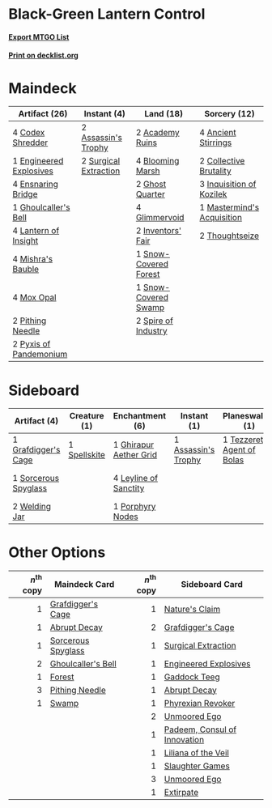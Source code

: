 # Black-Green Lantern Control

#### [Export MTGO List](../collection/Black-Green%20Lantern%20Control/Black-Green%20Lantern%20Control.txt)
#### [Print on decklist.org](http://decklist.org/?deckmain=2%09Academy%20Ruins%0A4%09Ancient%20Stirrings%0A2%09Assassin's%20Trophy%0A4%09Blooming%20Marsh%0A4%09Codex%20Shredder%0A2%09Collective%20Brutality%0A1%09Engineered%20Explosives%0A4%09Ensnaring%20Bridge%0A2%09Ghost%20Quarter%0A1%09Ghoulcaller's%20Bell%0A4%09Glimmervoid%0A3%09Inquisition%20of%20Kozilek%0A2%09Inventors'%20Fair%0A4%09Lantern%20of%20Insight%0A1%09Mastermind's%20Acquisition%0A4%09Mishra's%20Bauble%0A4%09Mox%20Opal%0A2%09Pithing%20Needle%0A2%09Pyxis%20of%20Pandemonium%0A1%09Snow-Covered%20Forest%0A1%09Snow-Covered%20Swamp%0A2%09Spire%20of%20Industry%0A2%09Surgical%20Extraction%0A2%09Thoughtseize&deckside=1%09Assassin's%20Trophy%0A1%09Ghirapur%20Aether%20Grid%0A1%09Grafdigger's%20Cage%0A4%09Leyline%20of%20Sanctity%0A1%09Maelstrom%20Pulse%0A1%09Porphyry%20Nodes%0A1%09Sorcerous%20Spyglass%0A1%09Spellskite%0A1%09Tezzeret,%20Agent%20of%20Bolas%0A1%09Unmoored%20Ego%0A2%09Welding%20Jar)
# Maindeck

|                                          Artifact (26)                                           |                                          Instant (4)                                           |                                           Land (18)                                            |                                            Sorcery (12)                                             |
|--------------------------------------------------------------------------------------------------|------------------------------------------------------------------------------------------------|------------------------------------------------------------------------------------------------|-----------------------------------------------------------------------------------------------------|
|4 [Codex Shredder](http://gatherer.wizards.com/Pages/Card/Details.aspx?multiverseid=253635)       |2 [Assassin's Trophy](http://gatherer.wizards.com/Pages/Card/Details.aspx?multiverseid=452902)  |2 [Academy Ruins](http://gatherer.wizards.com/Pages/Card/Details.aspx?multiverseid=370424)      |4 [Ancient Stirrings](http://gatherer.wizards.com/Pages/Card/Details.aspx?multiverseid=442148)       |
|1 [Engineered Explosives](http://gatherer.wizards.com/Pages/Card/Details.aspx?multiverseid=370549)|2 [Surgical Extraction](http://gatherer.wizards.com/Pages/Card/Details.aspx?multiverseid=397706)|4 [Blooming Marsh](http://gatherer.wizards.com/Pages/Card/Details.aspx?multiverseid=417816)     |2 [Collective Brutality](http://gatherer.wizards.com/Pages/Card/Details.aspx?multiverseid=414380)    |
|4 [Ensnaring Bridge](http://gatherer.wizards.com/Pages/Card/Details.aspx?multiverseid=442213)     |                                                                                                |2 [Ghost Quarter](http://gatherer.wizards.com/Pages/Card/Details.aspx?multiverseid=430470)      |3 [Inquisition of Kozilek](http://gatherer.wizards.com/Pages/Card/Details.aspx?multiverseid=425900)  |
|1 [Ghoulcaller's Bell](http://gatherer.wizards.com/Pages/Card/Details.aspx?multiverseid=237362)   |                                                                                                |4 [Glimmervoid](http://gatherer.wizards.com/Pages/Card/Details.aspx?multiverseid=370425)        |1 [Mastermind's Acquisition](http://gatherer.wizards.com/Pages/Card/Details.aspx?multiverseid=439734)|
|4 [Lantern of Insight](http://gatherer.wizards.com/Pages/Card/Details.aspx?multiverseid=73927)    |                                                                                                |2 [Inventors' Fair](http://gatherer.wizards.com/Pages/Card/Details.aspx?multiverseid=417820)    |2 [Thoughtseize](http://gatherer.wizards.com/Pages/Card/Details.aspx?multiverseid=438676)            |
|4 [Mishra's Bauble](http://gatherer.wizards.com/Pages/Card/Details.aspx?multiverseid=438787)      |                                                                                                |1 [Snow-Covered Forest](http://gatherer.wizards.com/Pages/Card/Details.aspx?multiverseid=184812)|                                                                                                     |
|4 [Mox Opal](http://gatherer.wizards.com/Pages/Card/Details.aspx?multiverseid=397719)             |                                                                                                |1 [Snow-Covered Swamp](http://gatherer.wizards.com/Pages/Card/Details.aspx?multiverseid=184816) |                                                                                                     |
|2 [Pithing Needle](http://gatherer.wizards.com/Pages/Card/Details.aspx?multiverseid=425815)       |                                                                                                |2 [Spire of Industry](http://gatherer.wizards.com/Pages/Card/Details.aspx?multiverseid=423851)  |                                                                                                     |
|2 [Pyxis of Pandemonium](http://gatherer.wizards.com/Pages/Card/Details.aspx?multiverseid=373669) |                                                                                                |                                                                                                |                                                                                                     |


# Sideboard

|                                         Artifact (4)                                          |                                     Creature (1)                                      |                                         Enchantment (6)                                         |                                         Instant (1)                                          |                                          Planeswalker (1)                                           |                                        Sorcery (2)                                         |
|-----------------------------------------------------------------------------------------------|---------------------------------------------------------------------------------------|-------------------------------------------------------------------------------------------------|----------------------------------------------------------------------------------------------|-----------------------------------------------------------------------------------------------------|--------------------------------------------------------------------------------------------|
|1 [Grafdigger's Cage](http://gatherer.wizards.com/Pages/Card/Details.aspx?multiverseid=426046) |1 [Spellskite](http://gatherer.wizards.com/Pages/Card/Details.aspx?multiverseid=397743)|1 [Ghirapur Aether Grid](http://gatherer.wizards.com/Pages/Card/Details.aspx?multiverseid=398517)|1 [Assassin's Trophy](http://gatherer.wizards.com/Pages/Card/Details.aspx?multiverseid=452902)|1 [Tezzeret, Agent of Bolas](http://gatherer.wizards.com/Pages/Card/Details.aspx?multiverseid=214065)|1 [Maelstrom Pulse](http://gatherer.wizards.com/Pages/Card/Details.aspx?multiverseid=370521)|
|1 [Sorcerous Spyglass](http://gatherer.wizards.com/Pages/Card/Details.aspx?multiverseid=435407)|                                                                                       |4 [Leyline of Sanctity](http://gatherer.wizards.com/Pages/Card/Details.aspx?multiverseid=397677) |                                                                                              |                                                                                                     |1 [Unmoored Ego](http://gatherer.wizards.com/Pages/Card/Details.aspx?multiverseid=452962)   |
|2 [Welding Jar](http://gatherer.wizards.com/Pages/Card/Details.aspx?multiverseid=48328)        |                                                                                       |1 [Porphyry Nodes](http://gatherer.wizards.com/Pages/Card/Details.aspx?multiverseid=124470)      |                                                                                              |                                                                                                     |                                                                                            |


# Other Options

|*n*<sup>th</sup> copy|                                        Maindeck Card                                        |*n*<sup>th</sup> copy|                                            Sideboard Card                                             |
|--------------------:|---------------------------------------------------------------------------------------------|--------------------:|-------------------------------------------------------------------------------------------------------|
|                    1|[Grafdigger's Cage](http://gatherer.wizards.com/Pages/Card/Details.aspx?multiverseid=426046) |                    1|[Nature's Claim](http://gatherer.wizards.com/Pages/Card/Details.aspx?multiverseid=438743)              |
|                    1|[Abrupt Decay](http://gatherer.wizards.com/Pages/Card/Details.aspx?multiverseid=425971)      |                    2|[Grafdigger's Cage](http://gatherer.wizards.com/Pages/Card/Details.aspx?multiverseid=426046)           |
|                    1|[Sorcerous Spyglass](http://gatherer.wizards.com/Pages/Card/Details.aspx?multiverseid=435407)|                    1|[Surgical Extraction](http://gatherer.wizards.com/Pages/Card/Details.aspx?multiverseid=397706)         |
|                    2|[Ghoulcaller's Bell](http://gatherer.wizards.com/Pages/Card/Details.aspx?multiverseid=237362)|                    1|[Engineered Explosives](http://gatherer.wizards.com/Pages/Card/Details.aspx?multiverseid=370549)       |
|                    1|[Forest](http://gatherer.wizards.com/Pages/Card/Details.aspx?multiverseid=439605)            |                    1|[Gaddock Teeg](http://gatherer.wizards.com/Pages/Card/Details.aspx?multiverseid=140188)                |
|                    3|[Pithing Needle](http://gatherer.wizards.com/Pages/Card/Details.aspx?multiverseid=425815)    |                    1|[Abrupt Decay](http://gatherer.wizards.com/Pages/Card/Details.aspx?multiverseid=425971)                |
|                    1|[Swamp](http://gatherer.wizards.com/Pages/Card/Details.aspx?multiverseid=439603)             |                    1|[Phyrexian Revoker](http://gatherer.wizards.com/Pages/Card/Details.aspx?multiverseid=220589)           |
|                     |                                                                                             |                    2|[Unmoored Ego](http://gatherer.wizards.com/Pages/Card/Details.aspx?multiverseid=452962)                |
|                     |                                                                                             |                    1|[Padeem, Consul of Innovation](http://gatherer.wizards.com/Pages/Card/Details.aspx?multiverseid=417632)|
|                     |                                                                                             |                    1|[Liliana of the Veil](http://gatherer.wizards.com/Pages/Card/Details.aspx?multiverseid=425901)         |
|                     |                                                                                             |                    1|[Slaughter Games](http://gatherer.wizards.com/Pages/Card/Details.aspx?multiverseid=290532)             |
|                     |                                                                                             |                    3|[Unmoored Ego](http://gatherer.wizards.com/Pages/Card/Details.aspx?multiverseid=452962)                |
|                     |                                                                                             |                    1|[Extirpate](http://gatherer.wizards.com/Pages/Card/Details.aspx?multiverseid=370384)                   |

